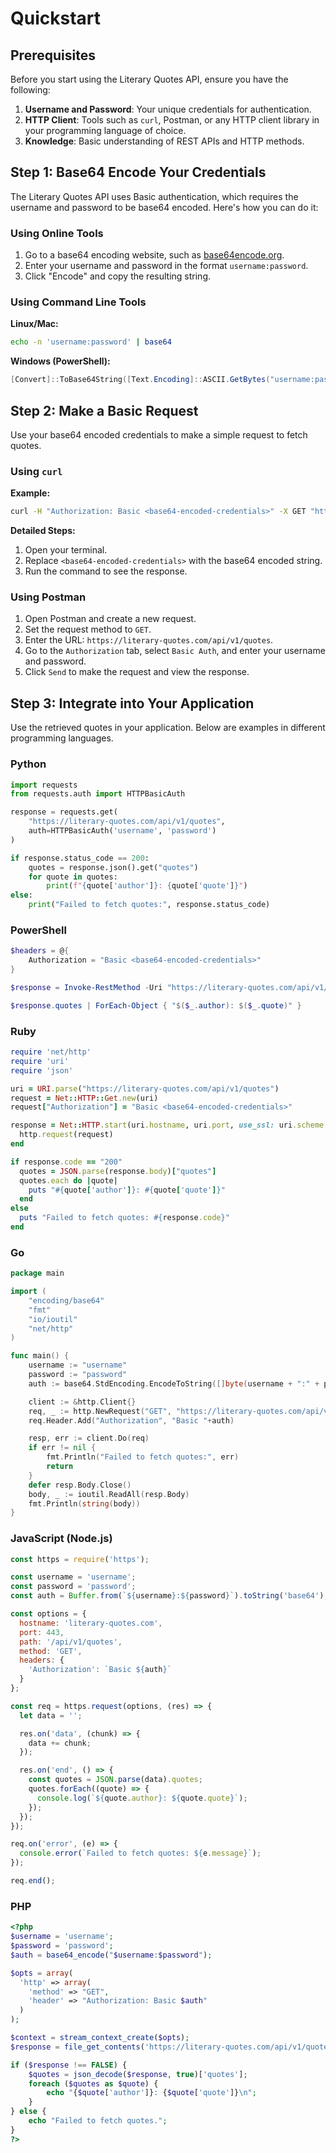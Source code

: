# Quickstart

## Prerequisites

Before you start using the Literary Quotes API, ensure you have the following:

1. **Username and Password**: Your unique credentials for authentication.
2. **HTTP Client**: Tools such as `curl`, Postman, or any HTTP client library in your programming language of choice.
3. **Knowledge**: Basic understanding of REST APIs and HTTP methods.

## Step 1: Base64 Encode Your Credentials

The Literary Quotes API uses Basic authentication, which requires the username and password to be base64 encoded. Here's how you can do it:

### Using Online Tools

1. Go to a base64 encoding website, such as [base64encode.org](https://www.base64encode.org/).
2. Enter your username and password in the format `username:password`.
3. Click "Encode" and copy the resulting string.

### Using Command Line Tools

**Linux/Mac:**

```sh
echo -n 'username:password' | base64
```

**Windows (PowerShell):**

```powershell
[Convert]::ToBase64String([Text.Encoding]::ASCII.GetBytes("username:password"))
```

## Step 2: Make a Basic Request

Use your base64 encoded credentials to make a simple request to fetch quotes.

### Using `curl`

**Example:**

```sh
curl -H "Authorization: Basic <base64-encoded-credentials>" -X GET "https://literary-quotes.com/api/v1/quotes"
```

**Detailed Steps:**

1. Open your terminal.
2. Replace `<base64-encoded-credentials>` with the base64 encoded string.
3. Run the command to see the response.

### Using Postman

1. Open Postman and create a new request.
2. Set the request method to `GET`.
3. Enter the URL: `https://literary-quotes.com/api/v1/quotes`.
4. Go to the `Authorization` tab, select `Basic Auth`, and enter your username and password.
5. Click `Send` to make the request and view the response.

## Step 3: Integrate into Your Application

Use the retrieved quotes in your application. Below are examples in different programming languages.

### Python

```python
import requests
from requests.auth import HTTPBasicAuth

response = requests.get(
    "https://literary-quotes.com/api/v1/quotes",
    auth=HTTPBasicAuth('username', 'password')
)

if response.status_code == 200:
    quotes = response.json().get("quotes")
    for quote in quotes:
        print(f"{quote['author']}: {quote['quote']}")
else:
    print("Failed to fetch quotes:", response.status_code)
```

### PowerShell

```powershell
$headers = @{
    Authorization = "Basic <base64-encoded-credentials>"
}

$response = Invoke-RestMethod -Uri "https://literary-quotes.com/api/v1/quotes" -Headers $headers -Method Get

$response.quotes | ForEach-Object { "$($_.author): $($_.quote)" }
```

### Ruby

```ruby
require 'net/http'
require 'uri'
require 'json'

uri = URI.parse("https://literary-quotes.com/api/v1/quotes")
request = Net::HTTP::Get.new(uri)
request["Authorization"] = "Basic <base64-encoded-credentials>"

response = Net::HTTP.start(uri.hostname, uri.port, use_ssl: uri.scheme == "https") do |http|
  http.request(request)
end

if response.code == "200"
  quotes = JSON.parse(response.body)["quotes"]
  quotes.each do |quote|
    puts "#{quote['author']}: #{quote['quote']}"
  end
else
  puts "Failed to fetch quotes: #{response.code}"
end
```

### Go

```go
package main

import (
    "encoding/base64"
    "fmt"
    "io/ioutil"
    "net/http"
)

func main() {
    username := "username"
    password := "password"
    auth := base64.StdEncoding.EncodeToString([]byte(username + ":" + password))

    client := &http.Client{}
    req, _ := http.NewRequest("GET", "https://literary-quotes.com/api/v1/quotes", nil)
    req.Header.Add("Authorization", "Basic "+auth)

    resp, err := client.Do(req)
    if err != nil {
        fmt.Println("Failed to fetch quotes:", err)
        return
    }
    defer resp.Body.Close()
    body, _ := ioutil.ReadAll(resp.Body)
    fmt.Println(string(body))
}
```

### JavaScript (Node.js)

```javascript
const https = require('https');

const username = 'username';
const password = 'password';
const auth = Buffer.from(`${username}:${password}`).toString('base64');

const options = {
  hostname: 'literary-quotes.com',
  port: 443,
  path: '/api/v1/quotes',
  method: 'GET',
  headers: {
    'Authorization': `Basic ${auth}`
  }
};

const req = https.request(options, (res) => {
  let data = '';

  res.on('data', (chunk) => {
    data += chunk;
  });

  res.on('end', () => {
    const quotes = JSON.parse(data).quotes;
    quotes.forEach((quote) => {
      console.log(`${quote.author}: ${quote.quote}`);
    });
  });
});

req.on('error', (e) => {
  console.error(`Failed to fetch quotes: ${e.message}`);
});

req.end();
```

### PHP

```php
<?php
$username = 'username';
$password = 'password';
$auth = base64_encode("$username:$password");

$opts = array(
  'http' => array(
    'method' => "GET",
    'header' => "Authorization: Basic $auth"
  )
);

$context = stream_context_create($opts);
$response = file_get_contents('https://literary-quotes.com/api/v1/quotes', false, $context);

if ($response !== FALSE) {
    $quotes = json_decode($response, true)['quotes'];
    foreach ($quotes as $quote) {
        echo "{$quote['author']}: {$quote['quote']}\n";
    }
} else {
    echo "Failed to fetch quotes.";
}
?>
```
